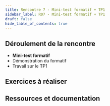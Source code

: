 ```yaml
---
title: Rencontre 7 - Mini-test formatif + TP1
sidebar_label: R07 - Mini-test formatif + TP1
draft: false
hide_table_of_contents: true
---
```


## Déroulement de la rencontre

- **Mini-test formatif**
- Démonstration du formatif
- Travail sur le TP1

## Exercices à réaliser



## Ressources et documentation

